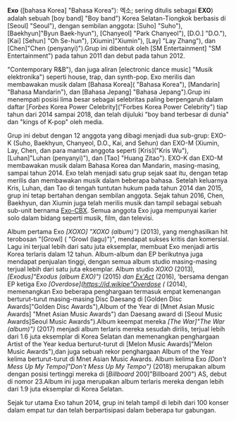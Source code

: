 **Exo**  ([bahasa Korea] "Bahasa Korea"):  엑소; sering ditulis sebagai  **EXO**) adalah sebuah  [boy band] "Boy band")  Korea Selatan-Tiongkok berbasis di  [Seoul] "Seoul"), dengan sembilan anggota:  [Suho] "Suho"),  [Baekhyun]"Byun Baek-hyun"),  [Chanyeol]
 "Park Chanyeol"),  [D.O.] "D.O."),  [Kai]  [Sehun] "Oh Se-hun"),  [Xiumin]"Xiumin"),  [Lay] "Lay Zhang"), dan  [Chen]"Chen (penyanyi)").Grup ini dibentuk oleh  [SM Entertainment]
 "SM Entertainment")  pada tahun 2011 dan debut pada tahun 2012.

"Contemporary R&B"), dan juga aliran  [electronic dance music]
"Musik elektronika")  seperti house, trap, dan synth-pop. Exo merilis dan membawakan musik dalam  [Bahasa Korea]( "Bahasa Korea"),  [Mandarin]
"Bahasa Mandarin"), dan  [Bahasa Jepang]
 "Bahasa Jepang").Grup ini menempati posisi lima besar sebagai selebritas paling berpengaruh dalam daftar  [_Forbes_  Korea Power Celebrity]("Forbes Korea Power Celebrity")  tiap tahun dari 2014 sampai 2018, dan telah dijuluki "boy band terbesar di dunia" dan "kings of K-pop" oleh media.

Grup ini debut dengan 12 anggota yang dibagi menjadi dua sub-grup: EXO-K (Suho, Baekhyun, Chanyeol, D.O., Kai, and Sehun) dan EXO-M (Xiumin, Lay, Chen, dan para mantan anggota seperti  [Kris]("Kris Wu"),  [Luhan]"Luhan (penyanyi)"), dan  [Tao]
"Huang Zitao").
EXO-K dan EXO-M membawakan musik dalam Bahasa Korea dan Mandarin, masing-masing, sampai tahun 2014.
Exo telah menjadi satu grup sejak saat itu, dengan tetap merilis dan membawakan musik dalam beberapa bahasa. Setelah keluarnya Kris, Luhan, dan Tao di tengah tuntutan hukum pada tahun 2014 dan 2015, grup ini tetap bertahan dengan sembilan anggota.
 Sejak tahun 2016, Chen, Baekhyun, dan Xiumin juga telah merilis musik dan tampil sebagai sebuah sub-unit bernama  [Exo-CBX]("Exo-CBX").
Semua anggota Exo juga mempunyai karier solo dalam bidang seperti musik, film, dan televisi.

Album pertama Exo  _[XOXO]  "XOXO (album)")_  (2013), yang menghasilkan hit terobosan "[Growl] ( "Growl (lagu)")", mendapat sukses kritis dan komersial. Lagu ini terjual lebih dari satu juta eksemplar, membuat Exo menjadi artis Korea terlaris dalam 12 tahun.
Album-album dan EP berikutnya juga mendapat penjualan tinggi, dengan semua album studio masing-masing terjual lebih dari satu juta eksemplar.  Album studio  _XOXO_  (2013)_,  [Exodus]"Exodus (album EXO)")_  (2015)  _dan  [Ex'Act](https://id.wikipedia.org/wiki/Ex%27Act "Ex'Act")_  (2016), 'bersama dengan EP ketiga Exo  _[Overdose](https://id.wikipe"Overdose (_  (2014), memenangkan Exo beberapa penghargaan termasuk empat kemenangan berturut-turut masing-masing Disc Daesang di  [Golden Disc Awards]"Golden Disc Awards"),Album of the Year di  [Mnet Asian Music Awards] "Mnet Asian Music Awards") dan Daesang award di  [Seoul Music Awards]Seoul Music Awards").Album keempat mereka  _[The War]"The War (album)")_  (2017) menjadi album terlaris mereka sesudah dirilis, terjual lebih dari 1.6 juta eksemplar di Korea Selatan dan memenangkan penghargaan Artist of the Year kedua berturut-turut di  [Melon Music Awards]"Melon Music Awards"),dan juga sebuah rekor penghargaan Album of the Year kelima berturut-turut di Mnet Asian Music Awards. Album kelima Exo  _[Don't Mess Up My Tempo]"Don't Mess Up My Tempo")_  (2018) merupakan album dengan posisi tertinggi mereka di  [_Billboard_  200]"Billboard 200")  AS, debut di nomor 23.Album ini juga merupakan album terlaris mereka dengan lebih dari 1.9 juta eksemplar di Korea Selatan.

Sejak tur utama Exo tahun 2014, grup ini telah tampil di lebih dari 100 konser dalam empat tur dan telah berpartisipasi dalam beberapa tur gabungan.
